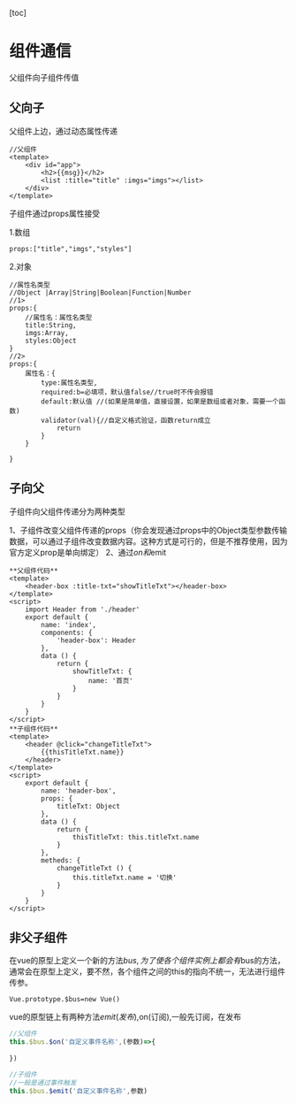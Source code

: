 [toc]
# 组件通信
父组件向子组件传值
## 父向子
父组件上边，通过动态属性传递

```
//父组件
<template>
    <div id="app">
        <h2>{{msg}}</h2>
        <list :title="title" :imgs="imgs"></list>
    </div>
</template>
```
子组件通过props属性接受

1.数组

```
props:["title","imgs","styles"]
```
2.对象

```
//属性名类型 
//Object |Array|String|Boolean|Function|Number
//1>
props:{
    //属性名：属性名类型
    title:String,
    imgs:Array,
    styles:Object
}
//2>
props:{
    属性名：{
        type:属性名类型,
        required:b=必填项，默认值false//true时不传会报错
        default:默认值 //(如果是简单值，直接设置，如果是数组或者对象，需要一个函数)
        validator(val){//自定义格式验证，函数return成立
            return 
        }
    }
    
}
```
## 子向父
子组件向父组件传递分为两种类型

1、子组件改变父组件传递的props（你会发现通过props中的Object类型参数传输数据，可以通过子组件改变数据内容。这种方式是可行的，但是不推荐使用，因为官方定义prop是单向绑定）
2、通过$on和$emit

```
**父组件代码**
<template>
    <header-box :title-txt="showTitleTxt"></header-box>
</template>
<script>
    import Header from './header'
    export default {
        name: 'index',
        components: {
            'header-box': Header
        },
        data () {
            return {
                showTitleTxt: {
                    name: '首页'
                }
            }
        }
    }
</script>
**子组件代码**
<template>
    <header @click="changeTitleTxt">
        {{thisTitleTxt.name}}
    </header>
</template>
<script>
    export default {
        name: 'header-box',
        props: {
            titleTxt: Object
        },
        data () {
            return {
                thisTitleTxt: this.titleTxt.name
            }
        },
        metheds: {
            changeTitleTxt () {
                this.titleTxt.name = '切换'
            }
        }
    }
</script>
```
## 非父子组件

在vue的原型上定义一个新的方法$bus,为了使各个组件实例上都会有$bus的方法，通常会在原型上定义，要不然，各个组件之间的this的指向不统一，无法进行组件传参。
```
Vue.prototype.$bus=new Vue()
```
vue的原型链上有两种方法$emit(发布),$on(订阅),一般先订阅，在发布
```js
//父组件
this.$bus.$on('自定义事件名称',(参数)=>{
    
})

//子组件
//一般是通过事件触发
this.$bus.$emit('自定义事件名称',参数)
```


